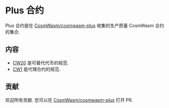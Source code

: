 # Plus 合约

Plus 合约是在 [CosmWasm/cosmwasm-plus](https://github.com/CosmWasm/cosmwasm-plus) 收集的生产质量 CosmWasm 合约的集合.

## 内容

- [CW20](../cw20/01-spec.md) 是可替代代币的规范.
- [CW1](../cw1/01-intro.md) 是代理合约的规范.

## 贡献

欢迎所有贡献. 您可以在 [CosmWasm/cosmwasm-plus](https://github.com/CosmWasm/cosmwasm-plus) 打开 PR.

